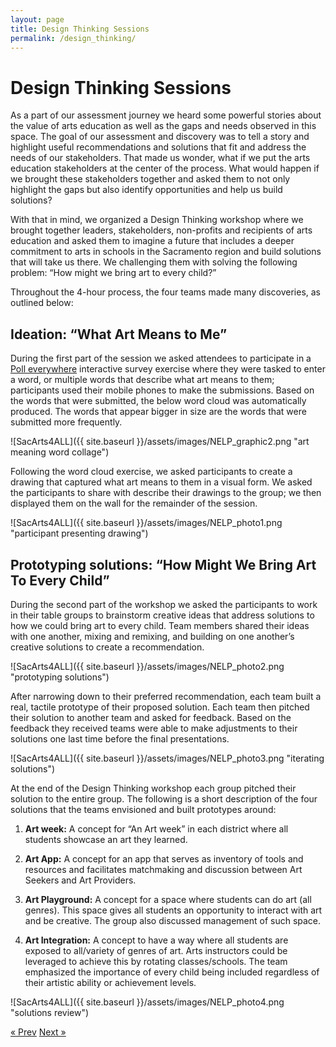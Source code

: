 ```yaml
---
layout: page
title: Design Thinking Sessions
permalink: /design_thinking/
---
```

# Design Thinking Sessions

As a part of our assessment journey we heard some powerful stories about the value of arts education as well as the gaps and needs observed in this space. The goal of our assessment and discovery was to tell a story and highlight useful recommendations and solutions that fit and address the needs of our stakeholders. That made us wonder, what if we put the arts education stakeholders at the center of the process. What would happen if we brought these stakeholders together and asked them to not only highlight the gaps but also identify opportunities and help us build solutions?

With that in mind, we organized a Design Thinking workshop where we brought together leaders, stakeholders, non-profits and recipients of arts education and asked them to imagine a future that includes a deeper commitment to arts in schools in the Sacramento region and build solutions that will take us there. We challenging them with solving the following problem: “How might we bring art to every child?”  

Throughout the 4-hour process, the four teams made many discoveries, as outlined below: 

## Ideation: “What Art Means to Me”

During the first part of the session we asked attendees to participate in a [Poll everywhere](https://www.polleverywhere.com) interactive survey exercise where they were tasked to enter a word, or multiple words that describe what art means to them; participants used their mobile phones to make the submissions. Based on the words that were submitted, the below word cloud was automatically produced. The words that appear bigger in size are the words that were submitted more frequently. 

![SacArts4ALL]({{ site.baseurl }}/assets/images/NELP_graphic2.png "art meaning word collage")

Following the word cloud exercise, we asked participants to create a drawing that captured what art means to them in a visual form.  We asked the participants to share with describe their drawings to the group; we then displayed them on the wall for the remainder of the session.

![SacArts4ALL]({{ site.baseurl }}/assets/images/NELP_photo1.png "participant presenting drawing")

## Prototyping solutions: “How Might We Bring Art To Every Child”

During the second part of the workshop we asked the participants to work in their table groups to brainstorm creative ideas that address solutions to how we could bring art to every child. Team members shared their ideas with one another, mixing and remixing, and building on one another’s creative solutions to create a recommendation.

![SacArts4ALL]({{ site.baseurl }}/assets/images/NELP_photo2.png "prototyping solutions")

After narrowing down to their preferred recommendation, each team built a real, tactile prototype of their proposed solution. Each team then pitched their solution to another team and asked for feedback. Based on the feedback they received teams were able to make adjustments to their solutions one last time before the final presentations. 

![SacArts4ALL]({{ site.baseurl }}/assets/images/NELP_photo3.png "iterating solutions")

At the end of the Design Thinking workshop each group pitched their solution to the entire group. The following is a short description of the four solutions that the teams envisioned and built prototypes around:

1. **Art week:** A concept for “An Art week” in each district where all students showcase an art they learned.

2. **Art App:** A concept for an app that serves as inventory of tools and resources and facilitates matchmaking and discussion between Art Seekers and Art Providers. 

3. **Art Playground:** A concept for a space where students can do art (all genres). This space gives all students an opportunity to interact with art and be creative. The group also discussed management of such space.

4. **Art Integration:** A concept to have a way where all students are exposed to all/variety of genres of art. Arts instructors could be leveraged to achieve this by rotating classes/schools. The team emphasized the importance of every child being included regardless of their artistic ability or achievement levels.

![SacArts4ALL]({{ site.baseurl }}/assets/images/NELP_photo4.png "solutions review")

<!-- Pagination -->
<div class="pagination">
  <a class="pagination-item older" href="{{ site.baseurl }}/non_profits_survey">&laquo; Prev</a>
  <a class="pagination-item newer" href="{{ site.baseurl }}/recommendations">Next &raquo;</a>
</div>
